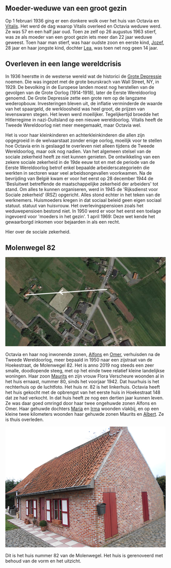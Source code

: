 ## Moeder-weduwe van een groot gezin

Op 1 februari 1936 ging er een donkere wolk over het huis van Octavia en [Vitalis](1879-vitalis-de-bleeckere). Het werd de dag waarop Vitalis overleed en Octavia weduwe werd. Ze was 57 en een half jaar oud. Toen ze zelf op 26 augustus 1963 stierf, was ze als moeder van een groot gezin iets meer dan 22 jaar weduwe geweest. Toen haar man stierf, was haar oudste zoon en eerste kind, [Jozef](1907-jozef-de-bleeckere), 28 jaar en haar jongste kind, dochter [Lea](1922-lea-de-bleeckere), was toen net nog geen 14 jaar. 

## Overleven in een lange wereldcrisis

In 1936 heerstte in de westerse wereld wat de historici de [Grote Depressie](https://nl.wikipedia.org/wiki/Crisis_van_de_jaren_30) noemen. Die was ingezet met de grote beurskrach van Wall Street, NY, in 1929. De bevolking in de Europese landen moest nog herstellen van de gevolgen van de Grote Oorlog (1914-1918), later de Eerste Wereldoorlog genoemd. De Grote Depressie zette een grote rem op de langzame wederopbouw. Investeringen bleven uit, de inflatie verminderde de waarde van het spaargeld, de werkloosheid was heel groot, de prijzen van levenswaren stegen. Het leven werd moeilijker. Tegelijkertijd broedde het Hitlerregime in nazi-Duitsland op een nieuwe wereldoorlog. Vitalis heeft de Tweede Wereldoorlog niet meer meegemaakt, maar Octavia wel. 

Het is voor haar kleinkinderen en achterkleinkinderen die allen zijn opgegroeid in de welvaarstaat zonder enige oorlog, moeilijk voor te stellen hoe Octavia erin is geslaagd te overleven niet alleen tijdens de Tweede Wereldoorlog, maar ook nog nadien. Van het algemeen stelsel van de sociale zekerheid heeft ze niet kunnen genieten. De ontwikkeling van een zekere sociale zekerheid in de 19de eeuw tot en met de periode van de Eerste Wereldoorlog betrof enkel bepaalde arbeiderscategorieën die werkten in sectoren waar veel arbeidsongevallen voorkwamen. Na de bevrijding van België kwam er voor het eerst op 28 december 1944 de 'Besluitwet betreffende de maatschappelijke zekerheid der arbeiders' tot stand. Om alles te kunnen organiseren, werd in 1945 de 'Rijksdienst voor Sociale zekerheid' (RSZ) opgericht. Alles stond echter in het teken van de werknemers. Huismoeders kregen in dat sociaal beleid geen eigen sociaal statuut.    statuut van huisvrouw. Het overlevingspensioen zoals het weduwepensioen bestond niet. In 1950 werd er voor het eerst een toelage ingevoerd voor 'moeders in het gezin'. 1 april 1969: Deze wet kende het gewaarborgd inkomen voor bejaarden in als een recht.

Hier over de sociale zekerheid. 

## Molenwegel 82

![115](115.jpg)

Octavia en haar nog inwonende zonen, [Alfons](1911-alfons-de-bleeckere) en [Omer](1912-omer-de-bleeckere), verhuisden na de Tweede Wereldoorlog, meer bepaald in 1950 naar een zijstraat van de Hoekestraat, de Molenwegel 82. Het is anno 2019 nog steeds een zeer smalle, doodlopende steeg, met op het einde twee relatief kleine landelijkse woningen. Haar zoon [Maurits](1916-maurits-de-bleeckere) en zijn vrouw Flora Verscheure woonden al in het huis ernaast, nummer 80, sinds het voorjaar 1942. Dat huurhuis is het rechterhuis op de luchtfoto. Het huis nr. 82 is het linkerhuis. Octavia heeft het huis gekocht met de opbrengst van het eerste huis in Hoekestraat 148 dat ze had verkocht. In dat huis heeft ze nog een dertien jaar kunnen leven. Ze was daar goed omringd door haar twee ongehuwde zonen Alfons en Omer. Haar gehuwde dochters [Maria](1914-maria-de-bleeckere) en [Irma](1913-irma-de-bleeckere) woonden vlakbij, en op een kleine twee kilometers woonden haar gehuwde zonen Maurits en [Albert](1918-albert-de-bleeckere). Ze is thuis overleden.

![82](82.jpg)

Dit is het huis nummer 82 van de Molenwegel. Het huis is gerenoveerd met behoud van de vorm en het uitzicht.

## 